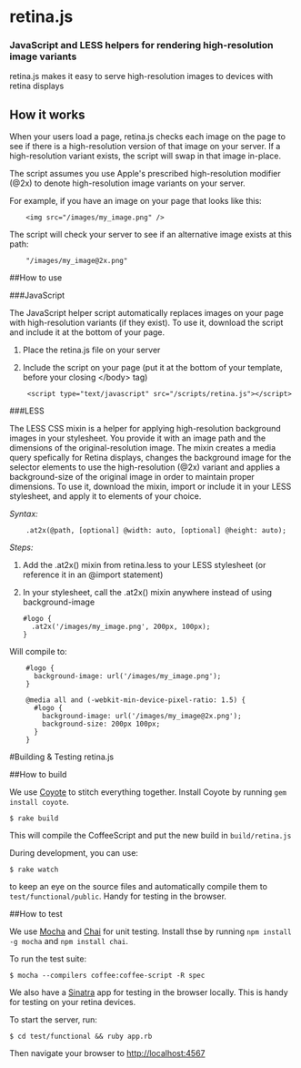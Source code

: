 # retina.js 
### JavaScript and LESS helpers for rendering high-resolution image variants

retina.js makes it easy to serve high-resolution images to devices with retina displays


## How it works

When your users load a page, retina.js checks each image on the page to see if there is a high-resolution version of that image on your server. If a high-resolution variant exists, the script will swap in that image in-place.

The script assumes you use Apple's prescribed high-resolution modifier (@2x) to denote high-resolution image variants on your server.

For example, if you have an image on your page that looks like this:
	
		<img src="/images/my_image.png" />

The script will check your server to see if an alternative image exists at this path:
	
		"/images/my_image@2x.png"


##How to use

###JavaScript

The JavaScript helper script automatically replaces images on your page with high-resolution variants (if they exist). To use it, download the script and include it at the bottom of your page.

1. Place the retina.js file on your server
2. Include the script on your page (put it at the bottom of your template, before your closing \</body> tag)

		<script type="text/javascript" src="/scripts/retina.js"></script> 


###LESS

The LESS CSS mixin is a helper for applying high-resolution background images in your stylesheet. You provide it with an image path and the dimensions of the original-resolution image. The mixin creates a media query spefically for Retina displays, changes the background image for the selector elements to use the high-resolution (@2x) variant and applies a background-size of the original image in order to maintain proper dimensions. To use it, download the mixin, import or include it in your LESS stylesheet, and apply it to elements of your choice.

*Syntax:*

		.at2x(@path, [optional] @width: auto, [optional] @height: auto);

*Steps:*

1.	Add the .at2x() mixin from retina.less to your LESS stylesheet (or reference it in an @import statement)
2.	In your stylesheet, call the .at2x() mixin anywhere instead of using background-image 

		#logo {
		  .at2x('/images/my_image.png', 200px, 100px);
		} 

Will compile to: 

		#logo {
		  background-image: url('/images/my_image.png');
		}

		@media all and (-webkit-min-device-pixel-ratio: 1.5) {
		  #logo {
		    background-image: url('/images/my_image@2x.png');
		    background-size: 200px 100px;
		  }
		}
		
		

#Building & Testing retina.js

##How to build

We use [Coyote](http://imulus.github.com/coyote/) to stitch everything together. Install Coyote by running `gem install coyote`.

    $ rake build

This will compile the CoffeeScript and put the new build in `build/retina.js`

During development, you can use:

    $ rake watch

to keep an eye on the source files and automatically compile them to `test/functional/public`. Handy for testing in the browser.


##How to test

We use [Mocha](http://visionmedia.github.com/mocha/) and [Chai](http://chaijs.com/) for unit testing. Install thse by running `npm install -g mocha` and `npm install chai`.

To run the test suite:

    $ mocha --compilers coffee:coffee-script -R spec

We also have a [Sinatra](http://sinatrarb.com) app for testing in the browser locally. This is handy for testing on your retina devices.

To start the server, run:

    $ cd test/functional && ruby app.rb

Then navigate your browser to [http://localhost:4567](http://localhost:4567)

